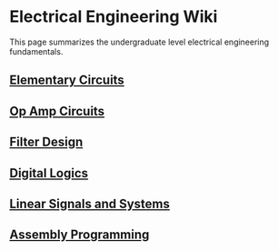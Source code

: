 # Electrical Engineering Wiki

This page summarizes the undergraduate level electrical engineering fundamentals.

## [Elementary Circuits](circuit.html)

## [Op Amp Circuits](opamp.html)

## [Filter Design](filter.html)

## [Digital Logics](digital_logics.html)

## [Linear Signals and Systems](signals_systems.html)

## [Assembly Programming](assembly.html)

